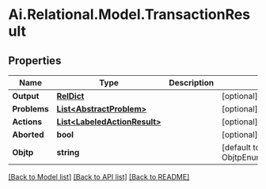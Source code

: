 
# Ai.Relational.Model.TransactionResult

## Properties

Name | Type | Description | Notes
------------ | ------------- | ------------- | -------------
**Output** | [**RelDict**](RelDict.md) |  | [optional] 
**Problems** | [**List&lt;AbstractProblem&gt;**](AbstractProblem.md) |  | [optional] 
**Actions** | [**List&lt;LabeledActionResult&gt;**](LabeledActionResult.md) |  | [optional] 
**Aborted** | **bool** |  | [optional] [default to false]
**Objtp** | **string** |  | [default to ObjtpEnum.TransactionResult]

[[Back to Model list]](../README.md#documentation-for-models)
[[Back to API list]](../README.md#documentation-for-api-endpoints)
[[Back to README]](../README.md)

